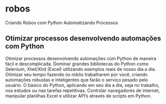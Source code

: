 # robos
Criando Robos com Python Automatizando Processos

## Otimizar processos desenvolvendo automações com Python
Otimizar processos desenvolvendo automações com Python de maneira fácil e descomplicada.
Dominar grandes bibliotecas do Python como Selenium, Xlwt/Xlrd (Excel) utilizando exemplos reais de nosso dia a dia.
Otimizar seu tempo fazendo os robôs trabalharem por você, criando automações robustas e inteligentes que farão o serviço pesado pelo usuário.
O básico do Python, aplicando em seu dia a dia, seja no trabalho, nos estudos ou nas tarefas repetitivas.
Controlar navegadores de internet, manipular planilhas Excel e utilizar API’s através de scripts em Python.
